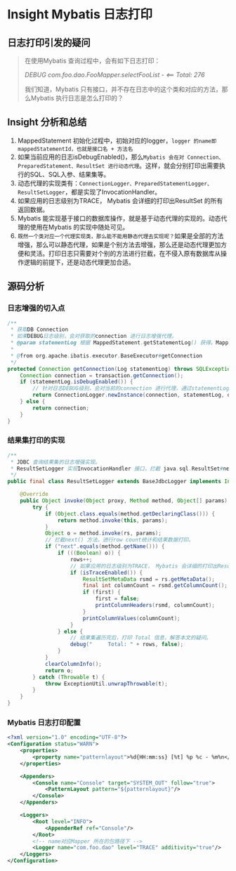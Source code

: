# Insight Mybatis 日志打印

## 日志打印引发的疑问

> 在使用Mybatis 查询过程中，会有如下日志打印：
>
> *DEBUG com.foo.dao.FooMapper.selectFooList - <== Total: 276*
>
> 我们知道，Mybatis 只有接口，并不存在日志中的这个类和对应的方法，那么Mybatis 执行日志是怎么打印的？

## Insight 分析和总结

1. MappedStatement 初始化过程中，初始对应的logger，`logger 的name即mappedStatementId，也就是接口名 + 方法名`
2. 如果当前应用的日志isDebugEnabled()，那么`Mybatis 会在对 Connection、PreparedStatement、ResultSet 进行动态代理`。这样，就会分别打印出需要执行的SQL、SQL入参、结果集等。
3. 动态代理的实现类有：`ConnectionLogger、PreparedStatementLogger、ResultSetLogger`，都是实现了InvocationHandler。
4. 如果应用的日志级别为TRACE， Mybatis 会详细的打印出ResultSet 的所有返回数据。
5. Mybatis 能实现基于接口的数据库操作，就是基于动态代理的实现的。动态代理的使用在Mybatis 的实现中随处可见。
6. `既然一个类对应一个代理实现类，那么能不能用静态代理去实现呢？`如果是全部的方法增强，那么可以静态代理，如果是个别方法去增强，那么还是动态代理更加方便和灵活。打印日志只需要对个别的方法进行拦截，在不侵入原有数据库从操作逻辑的前提下，还是动态代理更加合适。

## 源码分析

### 日志增强的切入点

```java
/**
 * 获取DB Connection
 * 如果DEBUG日志级别，会对获取的connection 进行日志增强代理。
 * @param statementLog 根据 MappedStatement.getStatementLog() 获得。MappedStatement 初始化过程中，会针对每个Mapper 接口的方法，初始对应的logger，即statementLog = LogFactory.getLog(logId)
 * 
 * @from org.apache.ibatis.executor.BaseExecutor#getConnection
 */
protected Connection getConnection(Log statementLog) throws SQLException {
	Connection connection = transaction.getConnection();
	if (statementLog.isDebugEnabled()) {
		// 针对日志DEBUG级别，会对当前的connection 进行代理，通过statementLog 打印日志和传递Logger
		return ConnectionLogger.newInstance(connection, statementLog, queryStack);
	} else {
		return connection;
	}
}
```



### 结果集打印的实现

```java
/**
 * JDBC 查询结果集的日志增强实现。
 * ResultSetLogger 实现InvocationHandler 接口，拦截 java.sql.ResultSet#next， 对查询结果进行统计和打印
 */
public final class ResultSetLogger extends BaseJdbcLogger implements InvocationHandler {

	@Override
	public Object invoke(Object proxy, Method method, Object[] params) throws Throwable {
		try {
			if (Object.class.equals(method.getDeclaringClass())) {
				return method.invoke(this, params);
			}
			Object o = method.invoke(rs, params);
            // 拦截next() 方法，进行row count统计和结果数据打印。 
			if ("next".equals(method.getName())) {
				if (((Boolean) o)) {
					rows++;
                    // 如果应用的日志级别为TRACE， Mybatis 会详细的打印出ResultSet 的所有返回数据。
					if (isTraceEnabled()) {
						ResultSetMetaData rsmd = rs.getMetaData();
						final int columnCount = rsmd.getColumnCount();
						if (first) {
							first = false;
							printColumnHeaders(rsmd, columnCount);
						}
						printColumnValues(columnCount);
					}
				} else {
                    // 结果集遍历完后，打印 Total 信息，解答本文的疑问。
					debug("     Total: " + rows, false);
				}
			}
			clearColumnInfo();
			return o;
		} catch (Throwable t) {
			throw ExceptionUtil.unwrapThrowable(t);
		}
	}
}
```

### Mybatis 日志打印配置

```xml
<?xml version="1.0" encoding="UTF-8"?>
<Configuration status="WARN">
    <properties>
        <property name="patternlayout">%d{HH:mm:ss} [%t] %p %c - %m%n</property>
    </properties>

    <Appenders>
        <Console name="Console" target="SYSTEM_OUT" follow="true">
            <PatternLayout pattern="${patternlayout}"/>
        </Console>
    </Appenders>

    <Loggers>
        <Root level="INFO">
            <AppenderRef ref="Console"/>
        </Root>
        <!-- name对应Mapper 所在的包路径下 -->
        <Logger name="com.foo.dao" level="TRACE" additivity="true"/>
    </Loggers>
</Configuration>

```

